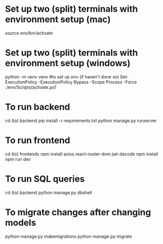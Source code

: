 # Set up two (split) terminals with environment setup (mac)
source env/bin/activate

# Set up two (split) terminals with environment setup (windows)
python -m venv venv #to set up env (if haven't done so)
Set-ExecutionPolicy -ExecutionPolicy Bypass -Scope Process -Force
./env/Scripts/activate.ps1

# To run backend
cd (to) backend
pip install -r requirements.txt
python manage.py runserver

# To run frontend 
cd (to) frontends
npm install axios react-router-dom jwt-decode
npm install
npm run dev

# To run SQL queries
cd (to) backend
python manage.py dbshell

# To migrate changes after changing models
python manage.py makemigrations
python manage.py migrate

